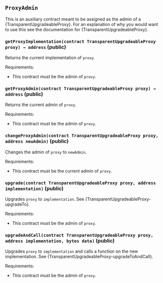 ## `ProxyAdmin`



This is an auxiliary contract meant to be assigned as the admin of a {TransparentUpgradeableProxy}. For an
explanation of why you would want to use this see the documentation for {TransparentUpgradeableProxy}.


### `getProxyImplementation(contract TransparentUpgradeableProxy proxy) → address` (public)



Returns the current implementation of `proxy`.

Requirements:

- This contract must be the admin of `proxy`.

### `getProxyAdmin(contract TransparentUpgradeableProxy proxy) → address` (public)



Returns the current admin of `proxy`.

Requirements:

- This contract must be the admin of `proxy`.

### `changeProxyAdmin(contract TransparentUpgradeableProxy proxy, address newAdmin)` (public)



Changes the admin of `proxy` to `newAdmin`.

Requirements:

- This contract must be the current admin of `proxy`.

### `upgrade(contract TransparentUpgradeableProxy proxy, address implementation)` (public)



Upgrades `proxy` to `implementation`. See {TransparentUpgradeableProxy-upgradeTo}.

Requirements:

- This contract must be the admin of `proxy`.

### `upgradeAndCall(contract TransparentUpgradeableProxy proxy, address implementation, bytes data)` (public)



Upgrades `proxy` to `implementation` and calls a function on the new implementation. See
{TransparentUpgradeableProxy-upgradeToAndCall}.

Requirements:

- This contract must be the admin of `proxy`.




